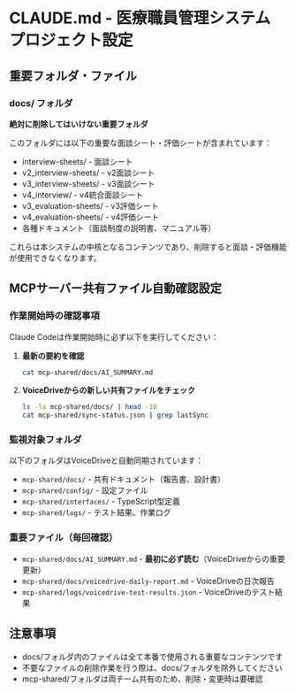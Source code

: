 # CLAUDE.md - 医療職員管理システム プロジェクト設定

## 重要フォルダ・ファイル

### docs/ フォルダ
**絶対に削除してはいけない重要フォルダ**

このフォルダには以下の重要な面談シート・評価シートが含まれています：
- interview-sheets/ - 面談シート
- v2_interview-sheets/ - v2面談シート
- v3_interview-sheets/ - v3面談シート
- v4_interview/ - v4統合面談シート
- v3_evaluation-sheets/ - v3評価シート
- v4_evaluation-sheets/ - v4評価シート
- 各種ドキュメント（面談制度の説明書、マニュアル等）

これらは本システムの中核となるコンテンツであり、削除すると面談・評価機能が使用できなくなります。

## MCPサーバー共有ファイル自動確認設定

### 作業開始時の確認事項
Claude Codeは作業開始時に必ず以下を実行してください：

1. **最新の要約を確認**
   ```bash
   cat mcp-shared/docs/AI_SUMMARY.md
   ```

2. **VoiceDriveからの新しい共有ファイルをチェック**
   ```bash
   ls -la mcp-shared/docs/ | head -10
   cat mcp-shared/sync-status.json | grep lastSync
   ```

### 監視対象フォルダ
以下のフォルダはVoiceDriveと自動同期されています：
- `mcp-shared/docs/` - 共有ドキュメント（報告書、設計書）
- `mcp-shared/config/` - 設定ファイル
- `mcp-shared/interfaces/` - TypeScript型定義
- `mcp-shared/logs/` - テスト結果、作業ログ

### 重要ファイル（毎回確認）
- `mcp-shared/docs/AI_SUMMARY.md` - **最初に必ず読む**（VoiceDriveからの重要更新）
- `mcp-shared/docs/voicedrive-daily-report.md` - VoiceDriveの日次報告
- `mcp-shared/logs/voicedrive-test-results.json` - VoiceDriveのテスト結果

## 注意事項
- docs/フォルダ内のファイルは全て本番で使用される重要なコンテンツです
- 不要なファイルの削除作業を行う際は、docs/フォルダを除外してください
- mcp-shared/フォルダは両チーム共有のため、削除・変更時は要確認